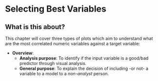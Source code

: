 # Selecting Best Variables

## What is this about?

This chapter will cover three types of plots which aim to understand what are the most correlated numeric variables against a target variable:




* **Overview**:
    + **Analysis purpose**: To identify if the input variable is a good/bad predictor through visual analysis. 
    + **General purpose**: To explain the decision of including -or not- a variable to a model to a *non-analyst* person. 

<br>
